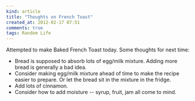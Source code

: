 ```yaml
---
kind: article
title: "Thoughts on French Toast"
created_at: 2012-02-17 07:51
comments: true
tags: Random Life
---
```


Attempted to make Baked French Toast today. Some thoughts for next time:

- Bread is supposed to absorb lots of egg/milk mixture. Adding more bread
  is generally a bad idea.
- Consider making egg/milk mixture ahead of time to make the recipe
  easier to prepare. Or let the bread sit in the mixture in the fridge.
- Add lots of cinnamon.
- Consider how to add moisture -- syrup, fruit, jam all come to mind.

